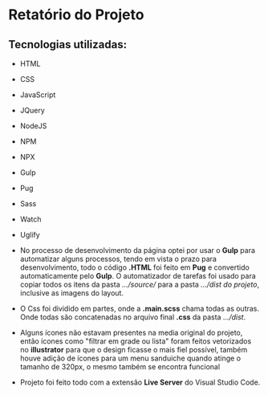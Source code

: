 # Retatório do Projeto

## Tecnologias utilizadas:

- HTML
- CSS
- JavaScript
- JQuery 
- NodeJS
- NPM
- NPX 
- Gulp 
- Pug 
- Sass
- Watch
- Uglify

- No processo de desenvolvimento da página optei por usar o **Gulp** para automatizar alguns processos, tendo em vista o prazo para desenvolvimento, todo o código **.HTML** foi feito em **Pug** e convertido automaticamente pelo **Gulp**. O automatizador de tarefas foi usado para copiar todos os itens da pasta *.../source/* para a pasta *.../dist do projeto*, inclusive as imagens do layout.

- O Css foi dividido em partes, onde a **.main.scss** chama todas as outras. Onde todas são concatenadas no arquivo final **.css** da pasta ..*./dist*.

- Alguns ícones não estavam presentes na media original do projeto, então ícones como "filtrar em grade ou lista" foram feitos vetorizados no **illustrator** para que o design ficasse o mais fiel possível, também houve adição de ícones para um menu sanduiche quando atinge o tamanho de 320px, o mesmo também se encontra funcional 

- Projeto foi feito todo com a extensão **Live Server** do Visual Studio Code.